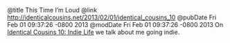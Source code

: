 @title This Time I’m Loud
@link http://identicalcousins.net/2013/02/01/identical_cousins_10
@pubDate Fri Feb 01 09:37:26 -0800 2013
@modDate Fri Feb 01 09:37:26 -0800 2013
On <a href="http://identicalcousins.net/2013/02/01/identical_cousins_10">Identical Cousins 10: Indie Life</a> we talk about me going indie.
